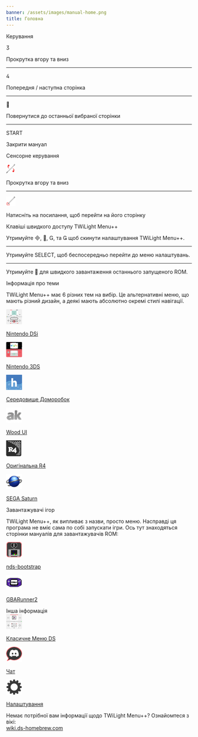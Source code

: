 ```yaml
---
banner: /assets/images/manual-home.png
title: Головна
---
```


<div id="button-controls" class="section-title">Керування</div>
<div class="section-body">
    <div class="button-action-group">
        <p class="button-action button">&#xE07D;</p>
        <p class="button-action-text">Прокрутка вгору та вниз</p>
    </div>
    <hr>
    <div class="button-action-group">
        <p class="button-action button">&#xE07E;</p>
        <p class="button-action-text">Попередня / наступна сторінка</p>
    </div>
    <hr>
    <div class="button-action-group">
        <p class="button-action button">&#xE001;</p>
        <p class="button-action-text">Повернутися до останньої вибраної сторінки</p>
    </div>
    <hr>
    <div class="button-action-group">
        <p class="button-action">START</p>
        <p class="button-action-text">Закрити мануал</p>
    </div>
</div>

<div id="touch-controls" class="section-title">Сенсорне керування</div>
<div class="section-body">
    <div class="button-action-group">
        <p class="button-action"><img src="/assets/images/up-down.png" alt="Прокрутка вгору/вниз на сенсорному екрані"></p>
        <p class="button-action-text">Прокрутка вгору та вниз</p>
    </div>
    <hr>
    <div class="button-action-group">
        <p class="button-action"><img src="/assets/images/tap.png" alt="Натисніть на сенсорний екран"></p>
        <p class="button-action-text">Натисніть на посилання, щоб перейти на його сторінку</p>
    </div>
</div>

<div id="twilight-menu-boot-shortcuts" class="section-title">Клавіші швидкого доступу TWiLight Menu++</div>
<div class="section-body">
    <p>
        Утримуйте &#xE000;, &#xE001;, &#xE002;, та &#xE003; щоб скинути налаштування TWiLight Menu++.
    </p>
    <hr>
    <p>
        Утримуйте SELECT, щоб беспосередньо перейти до меню налаштувань.
    </p>
    <hr>
    <p>
        Утримуйте &#xE001; для швидкого завантаження останнього запущеного ROM.
    </p>
</div>

<div id="theme-information" class="section-title">Інформація про теми</div>
<div class="section-body">
    <p class="mb-2">TWiLight Menu++ має 6 різних тем на вибір. Це альтернативні меню, що мають різний дизайн, а деякі мають абсолютно окремі стилі навігації.</p>
    <div class="grid-container-3">
        <div class="grid-item">
            <img src="/assets/images/dsi-icon.png">
            <p>
                <a href="theme1-dsi">Nintendo DSi</a>
            </p>
        </div>
        <div class="grid-item">
            <img src="/assets/images/3ds-icon.png">
            <p>
                <a href="theme2-3ds">Nintendo 3DS</a>
            </p>
        </div>
        <div class="grid-item">
            <img src="/assets/images/hbl-icon.png">
            <p>
                <a href="theme6-hbl">Середовище Доморобок</a>
            </p>
        </div>
        <div class="grid-item">
            <img src="/assets/images/ak-icon.png">
            <p>
                <a href="theme4-acekard">Wood UI</a>
            </p>
        </div>
        <div class="grid-item">
            <img src="/assets/images/r4-icon.png">
            <p>
                <a href="theme3-r4">Оригінальна R4</a>
            </p>
        </div>
        <div class="grid-item">
            <img src="/assets/images/saturn-logo.png">
            <p>
                <a href="theme5-saturn">SEGA Saturn</a>
            </p>
        </div>
    </div>
</div>

<div id="game-loaders" class="section-title">Завантажувачі ігор</div>
<div class="section-body">
    <p class="mb-2">TWiLight Menu++, як випливає з назви, просто меню. Насправді ця програма не вміє сама по собі запускати ігри. Ось тут знаходяться сторінки мануалів для завантажувачів ROM:</p>
    <div class="grid-container-2">
        <div class="grid-item">
            <img src="/assets/images/ndsb-icon.png">
            <p>
                <a href="nds-bootstrap">nds-bootstrap</a>
            </p>
        </div>
        <div class="grid-item">
            <img src="/assets/images/gba-icon.png">
            <p>
                <a href="gbarunner2">GBARunner2</a>
            </p>
        </div>
    </div>
</div>

<div id="other-information" class="section-title">Інша інформація</div>
<div class="section-body">
    <div class="grid-container-3 mb-2">
        <div class="grid-item">
            <img src="/assets/images/ds-icon.png">
            <p>
                <a href="ds-classic-menu">Класичне Меню DS</a>
            </p>
        </div>
        <div class="grid-item">
            <img src="/assets/images/chat-icon.png">
            <p>
                <a href="chat">Чат</a>
            </p>
        </div>
        <div class="grid-item">
            <img src="/assets/images/settings-icon.png">
            <p>
                <a href="settings">Налаштування</a>
            </p>
        </div>
    </div>
    <p>
        Немає потрібної вам інформації щодо TWiLight Menu++? Ознайомтеся з вікі:<br><a href="https://wiki.ds-homebrew.com">wiki.ds-homebrew.com</a>
    </p>
</div>
